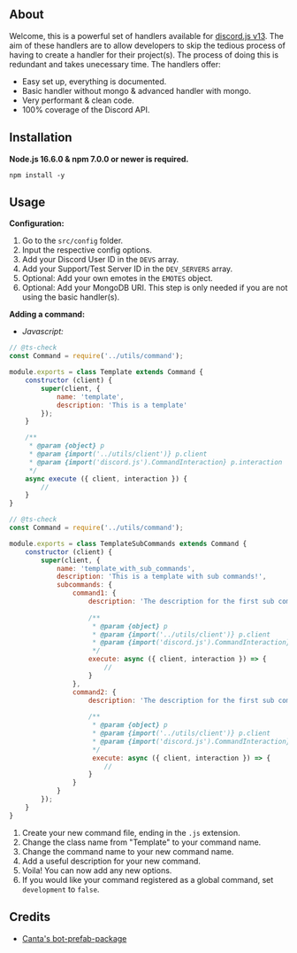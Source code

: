 ## About

Welcome, this is a powerful set of handlers available for [discord.js v13](https://www.npmjs.com/package/discord.js "https://www.npmjs.com/package/discord.js"). The aim of these handlers are to allow developers to skip the tedious process of having to create a handler for their project(s). The process of doing this is redundant and takes unecessary time. The handlers offer:

- Easy set up, everything is documented.
- Basic handler without mongo & advanced handler with mongo.
- Very performant & clean code.
- 100% coverage of the Discord API.

## Installation

**Node.js 16.6.0 & npm 7.0.0 or newer is required.**  

```sh-session
npm install -y
```

## Usage
**Configuration:**
1. Go to the `src/config` folder.
2. Input the respective config options.
3. Add your Discord User ID in the `DEVS` array.
4. Add your Support/Test Server ID in the `DEV_SERVERS` array.
5. Optional: Add your own emotes in the `EMOTES` object.
6. Optional: Add your MongoDB URI. This step is only needed if you are not using the basic handler(s).

**Adding a command:**
- *Javascript:*
```js
// @ts-check
const Command = require('../utils/command');

module.exports = class Template extends Command {
    constructor (client) {
        super(client, {
            name: 'template',
            description: 'This is a template'
        });
    }

    /**
     * @param {object} p
     * @param {import('../utils/client')} p.client
     * @param {import('discord.js').CommandInteraction} p.interaction
     */
    async execute ({ client, interaction }) {
        // 
    }
}
```
```js
// @ts-check
const Command = require('../utils/command');

module.exports = class TemplateSubCommands extends Command {
    constructor (client) {
        super(client, {
            name: 'template_with_sub_commands',
            description: 'This is a template with sub commands!',
            subcommands: {
                command1: {
                    description: 'The description for the first sub command.',
                    
                    /**
                     * @param {object} p
                     * @param {import('../utils/client')} p.client
                     * @param {import('discord.js').CommandInteraction} p.interaction
                     */
                    execute: async ({ client, interaction }) => {
                        //
                    }
                },
                command2: {
                    description: 'The description for the first sub command.',
                    
                    /**
                     * @param {object} p
                     * @param {import('../utils/client')} p.client
                     * @param {import('discord.js').CommandInteraction} p.interaction
                     */
                     execute: async ({ client, interaction }) => {
                        //
                    }
                }
            }
        });
    }
}
```
1. Create your new command file, ending in the `.js` extension.
2. Change the class name from "Template" to your command name.
3. Change the command name to your new command name.
4. Add a useful description for your new command.
5. Voila! You can now add any new options.
6. If you would like your command registered as a global command, set `development` to `false`.

## Credits
- [Canta's bot-prefab-package](https://npmjs.org/package/bot-prefab-package "https://npmjs.org/package/bot-prefab-package")